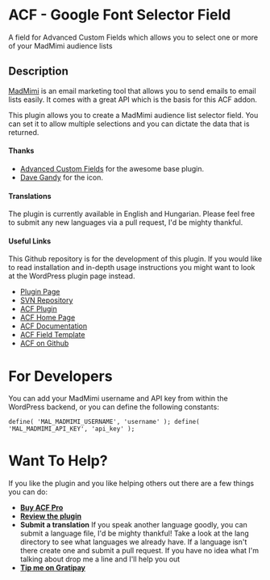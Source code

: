 # ACF - Google Font Selector Field

A field for Advanced Custom Fields which allows you to select one or more of your MadMimi audience lists


## Description

[MadMimi](http://madmimi.com) is an email marketing tool that allows you to send emails to email lists easily. It comes with a great API which is the basis for this ACF addon.

This plugin allows you to create a MadMimi audience list selector field. You can set it to allow multiple selections and you can dictate the data that is returned.

#### Thanks

- [Advanced Custom Fields](http://www.advancedcustomfields.com/) for the awesome base plugin.
- [Dave Gandy](https://twitter.com/davegandy) for the icon.

#### Translations

The plugin is currently available in English and Hungarian. Please feel free to submit any new languages via a pull request, I'd be mighty thankful.

#### Useful Links

This Github repository is for the development of this plugin. If you would like to read installation and in-depth usage instructions you might want to look at the WordPress plugin page instead.

- [Plugin Page](https://wordpress.org/plugins/acf-madmimi_audience_list)
- [SVN Repository](http://plugins.svn.wordpress.org/acf-madmimi_audience_list/)
- [ACF Plugin](https://wordpress.org/plugins/advanced-custom-fields/)
- [ACF Home Page](http://www.advancedcustomfields.com/)
- [ACF Documentation](http://www.advancedcustomfields.com/resources/)
- [ACF Field Template](https://github.com/elliotcondon/acf-field-type-template)
- [ACF on Github](https://github.com/elliotcondon/acf)


# For Developers

You can add your MadMimi username and API key from within the WordPress backend, or you can define the following constants:

`define( 'MAL_MADMIMI_USERNAME', 'username' );
define( 'MAL_MADMIMI_API_KEY', 'api_key' );`



# Want To Help?

If you like the plugin and you like helping others out there are a few things you can do:

- **[Buy ACF Pro](http://www.advancedcustomfields.com/pro/)**
- **[Review the plugin](https://wordpress.org/support/view/plugin-reviewsacf-madmimi_audience_list)**
- **Submit a translation** If you speak another language goodly, you can submit a language file, I'd be mighty thankful! Take a look at the lang directory to see what languages we already have. If a language isn't there create one and submit a pull request. If you have no idea what I'm talking about drop me a line and I'll help you out
- **[Tip me on Gratipay](https://gratipay.com/danielpataki/)**
